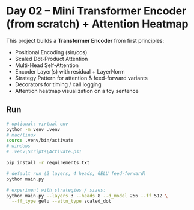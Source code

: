 # Day 02 – Mini Transformer Encoder (from scratch) + Attention Heatmap

This project builds a **Transformer Encoder** from first principles:
- Positional Encoding (sin/cos)
- Scaled Dot-Product Attention
- Multi-Head Self-Attention
- Encoder Layer(s) with residual + LayerNorm
- Strategy Pattern for attention & feed-forward variants
- Decorators for timing / call logging
- Attention heatmap visualization on a toy sentence

## Run

```bash
# optional: virtual env
python -m venv .venv
# mac/linux
source .venv/bin/activate
# windows
# .venv\Scripts\Activate.ps1

pip install -r requirements.txt

# default run (2 layers, 4 heads, GELU feed-forward)
python main.py

# experiment with strategies / sizes:
python main.py --layers 3 --heads 8 --d_model 256 --ff 512 \
  --ff_type gelu --attn_type scaled_dot
